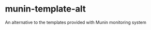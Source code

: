 munin-template-alt
==================

An alternative to the templates provided with Munin monitoring system
